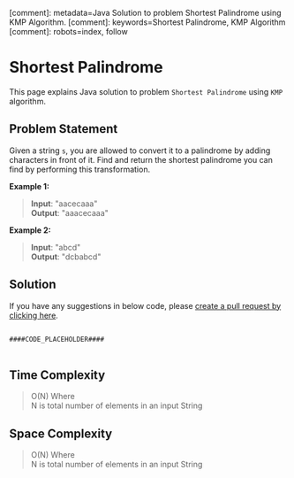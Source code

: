 [comment]: metadata=Java Solution to problem Shortest Palindrome using KMP Algorithm.
[comment]: keywords=Shortest Palindrome, KMP Algorithm
[comment]: robots=index, follow


<h1>Shortest Palindrome</h1>
<p>
This page explains Java solution to problem <code class="inline">Shortest Palindrome</code> using <code class="inline">KMP</code> algorithm.
</p>


<h2 class="heading">Problem Statement</h2>
<p>
Given a string <code class="inline">s</code>, you are allowed to convert it to a palindrome by adding characters in front of it. Find and return the shortest palindrome you can find by performing this transformation.
</p>


<b>Example 1:</b>
<blockquote>
<p>
<b>Input</b>: "aacecaaa"<br/>
<b>Output</b>: "aaacecaaa"<br/>
</p>
</blockquote>

<b>Example 2:</b>
<blockquote>
<p>
<b>Input</b>: "abcd"<br/>
<b>Output</b>: "dcbabcd"<br/>
</p>
</blockquote>


<h2 class="heading">Solution</h2>
If you have any suggestions in below code, please <a href="####LINK_PLACEHOLDER####" target="_blank" rel="noopener noreferrer" class="absolute">create a pull request by clicking here</a>.
<pre>
<code class="language-java">
####CODE_PLACEHOLDER####
</code>
</pre>


<h2 class="heading">Time Complexity</h2>
<blockquote>
<p>
O(N) Where <br />
N is total number of elements in an input String
</p>
</blockquote>


<h2 class="heading">Space Complexity</h2>
<blockquote>
<p>
O(N) Where <br />
N is total number of elements in an input String
</p>
</blockquote>